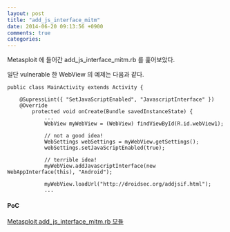 ```yaml
---
layout: post
title: "add_js_interface_mitm"
date: 2014-06-20 09:13:56 +0900
comments: true
categories: 
---
```


Metasploit 에 들어간 add_js_interface_mitm.rb 를 훑어보았다.

일단 vulnerable 한 WebView 의 예제는 다음과 같다.

    public class MainActivity extends Activity {

        @SupressLint({ "SetJavaScriptEnabled", "JavascriptInterface" })
        @Override
            protected void onCreate(Bundle savedInstanceState) {
                ...
                WebView myWebView = (WebView) findViewById(R.id.webView1);

                // not a good idea!
                WebSettings webSettings = myWebView.getSettings();
                webSettings.setJavaScriptEnabled(true);

                // terrible idea!
                myWebView.addJavascriptInterface(new WebAppInterface(this), "Android");

                myWebView.loadUrl("http://droidsec.org/addjsif.html");
                ...

#### PoC

[Metasploit add_js_interface_mitm.rb 모듈](https://github.com/jduck/addjsif/blob/master/add_js_interface_mitm.rb)
